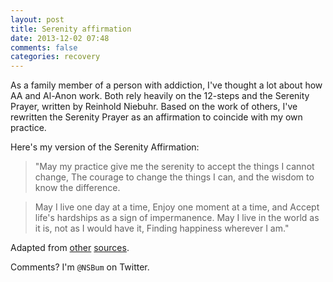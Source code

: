 ```yaml
---
layout: post
title: Serenity affirmation
date: 2013-12-02 07:48
comments: false
categories: recovery
---
```

As a family member of a person with addiction, I've thought a lot about how AA and Al-Anon work.  Both rely heavily on the 12-steps and the Serenity Prayer, written by Reinhold Niebuhr.  Based on the work of others, I've rewritten the Serenity Prayer as an affirmation to coincide with my own practice.

Here's my version of the Serenity Affirmation:

> "May my practice give me the serenity to accept the things I cannot change,
The courage to change the things I can, and the wisdom to know the difference.

> May I live one day at a time,
Enjoy one moment at a time, and
Accept life's hardships as a sign of impermanence.
May I live in the world as it is, not as I would have it,
Finding happiness wherever I am."

Adapted from [other](http://whitewashone.tumblr.com/post/693370720/the-serenity-prayer-secular-version) [sources](http://zenhumanism.blogspot.com/2012/04/serenity-prayer-for-non-theists.html).

Comments? I'm `@NSBum` on Twitter.
